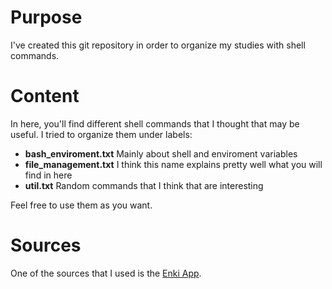 # Purpose

I've created this git repository in order to organize my studies with shell commands. 

# Content

In here, you'll find different shell commands that I thought that may be useful. I tried to organize them under labels:

- **bash_enviroment.txt** Mainly about shell and enviroment variables
- **file_management.txt** I think this name explains pretty well what you will find in here
- **util.txt** Random commands that I think that are interesting 

Feel free to use them as you want.

# Sources

One of the sources that I used is the [Enki App](https://play.google.com/store/apps/details?id=com.enki.insights&hl).
